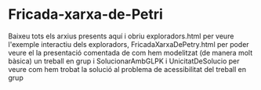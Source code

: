 # Fricada-xarxa-de-Petri
Baixeu tots els arxius presents aquí i obriu exploradors.html per veure l'exemple interactiu dels exploradors,
FricadaXarxaDePetry.html per poder veure el la presentació comentada de com hem modelitzat (de manera molt bàsica) un treball
en grup i SolucionarAmbGLPK i UnicitatDeSolucio per veure com hem trobat la solució al problema de acessibilitat del treball 
en grup
